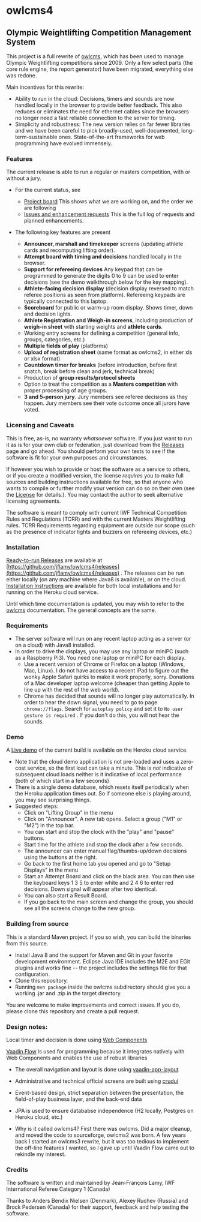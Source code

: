 # owlcms4
## Olympic Weightlifting Competition Management System 

This project is a full rewrite of [owlcms](https://owlcms2.sourceforge.io/#!index.md), which has been used to manage Olympic Weightlifting competitions since 2009.  Only a few select parts (the core rule engine, the report generator) have been migrated, everything else was redone.

Main incentives for this rewrite:
- Ability to run in the cloud: Decisions, timers and sounds are now handled locally in the browser to provide better feedback.  This also reduces or eliminates the need for ethernet cables since the browsers no longer need a fast reliable connection to the server for timing.
- Simplicity and robustness: The new version relies on far fewer libraries and we have been careful to pick broadly-used, well-documented, long-term-sustainable ones.  State-of-the-art frameworks for web programming have evolved immensely.

### Features

The current release is able to run a regular or masters competition, with or without a jury.

- For the current status, see
  -  [Project board](https://github.com/jflamy/owlcms4/projects/1) This shows what we are working on, and the order we are following
  -  [Issues and enhancement requests](https://github.com/jflamy/owlcms4/issues) This is the full log of requests and planned enhancements.
  
- The following key features are present
  - **Announcer, marshall and timekeeper** screens (updating athlete cards and recomputing lifting order).
  - **Attempt board with timing and decisions** handled locally in the browser. 
  - **Support for refereeing devices** Any keypad that can be programmed to generate the digits 0 to 9 can be used to enter decisions (see the demo walkthrough below for the key mapping).  
  - **Athlete-facing decision display** (decision display reversed to match referee positions as seen from platform). Refereeing keypads are typically connected to this laptop.
  - **Scoreboard** for public or warm-up room display.  Shows timer, down and decision lights.
  - **Athlete Registration and Weigh-in screens**, including production of **weigh-in sheet** with starting weights and **athlete cards**.
  - Working entry screens for defining a competition (general info, groups, categories, etc.)
  - **Multiple fields of play** (platforms)
  - **Upload of registration sheet** (same format as owlcms2, in either xls or xlsx format)
  - **Countdown timer for breaks** (before introduction, before first snatch, break before clean and jerk, technical break)
  - Production of **group results/protocol sheets**
  - Option to treat the competition as a **Masters competition** with proper processing of age groups.
  - **3 and 5-person jury**.  Jury members see referee decisions as they happen. Jury members see their vote outcome once all jurors have voted.

### Licensing and Caveats
This is free, as-is, no warranty *whatsoever* software. If you just want to run it as is for your own club or federation, just download from the [Releases](https://github.com/jflamy/owlcms4/releases) page and go ahead. You should perform your own tests to see if the software is fit for your own purposes and circumstances.

If however you wish to provide or host the software as a service to others, or if you create a modified version, the license *requires* you to make full sources and building instructions available for free, so that anyone who wants to compile or further modify your version can do so on their own (see the [License](https://github.com/jflamy/owlcms4/blob/master/LICENSE.txt) for details.).  You may contact the author to seek alternative licensing agreements.

The software is meant to comply with current IWF Technical Competition Rules and Regulations (TCRR) and with the current Masters Weightlifting rules.  TCRR Requirements regarding equipment are outside our scope (such as the presence of indicator lights and buzzers on refereeing devices, etc.)

### Installation
[Ready-to-run Releases](https://github.com/jflamy/owlcms4/releases) are available at [https://github.com/jflamy/owlcms4/releases](https://github.com/jflamy/owlcms4/releases) . The releases can be run either locally (on any machine where Java8 is available), or on the cloud. [Installation Instructions](<https://jflamy.github.io/owlcms4/#!index.md>) are available for both local installations and for running on the Heroku cloud service.

Until which time documentation is updated, you may wish to refer to the [owlcms](https://owlcms2.sourceforge.io/#!index.md) documentation.  The general concepts are the same.

### Requirements

- The server software will run on any recent laptop acting as a server (or on a cloud) with Java8 installed.
- In order to drive the displays, you may use any laptop or miniPC (such as a Raspberry Pi3).  You need one laptop or miniPC for each display.
  - Use a recent version of Chrome or Firefox on a laptop (Windows, Mac, Linux).  I do not have access to a recent iPad to figure out the wonky Apple Safari quirks to make it work properly, sorry. Donations of a Mac developer laptop welcome (cheaper than getting Apple to line up with the rest of the web world).
  - Chrome has decided that sounds will no longer play automatically.  In order to hear the down signal, you need to go to page ``chrome://flags``. Search for ``autoplay policy`` and set it to ``No user gesture is required`` .  If you don't do this, you will not hear the sounds.

### Demo
A [Live demo](https://owlcms4.herokuapp.com) of the current build is available on the Heroku cloud service.
- Note that the cloud demo application is not pre-loaded and uses a zero-cost service, so the first load can take a minute. This is *not* indicative of subsequent cloud loads neither is it indicative of local performance (both of which start in a few seconds)
- There is a single demo database, which resets itself periodically when the Heroku application times out. So if someone else is playing around, you may see surprising things.
- Suggested steps:
    - Click on "Lifting Group" in the menu
    - Click on "Announcer". A new tab opens.  Select a group ("M1" or "M2") in the top bar.
    - You can start and stop the clock with the "play" and "pause" buttons.
    - Start time for the athlete and stop the clock after a few seconds.
    - The announcer can enter manual flag/thumbs-up/down decisions using the buttons at the right.
    - Go back to the first home tab you opened and go to "Setup Displays" in the menu
    - Start an Attempt Board and click on the black area. You can then use the keyboard keys 1 3 5 to enter white and 2 4 6 to enter red decisions.  Down signal will appear after two identical.
    - You can also start a Result Board.
    - If you go back to the main screen and change the group, you should see all the screens change to the new group.

### Building from source
This is a standard Maven project.  If you so wish, you can build the binaries from this source.  
- Install Java 8 and the support for Maven and Git in your favorite development environment. Eclipse Java IDE includes the M2E and EGit plugins and works fine -- the project includes the settings file for that configuration.
- Clone this repository.
- Running ``mvn package`` inside the owlcms subdirectory should give you a working .jar and .zip in the target directory.

You are welcome to make improvements and correct issues.  If you do, please clone this repository and create a pull request.

### Design notes:
Local timer and decision is done using [Web Components](https://www.webcomponents.org/introduction)

[Vaadin Flow](https://vaadin.com/flow) is used for programming because it integrates natively with Web Components and enables the use of robust libraries
- The overall navigation and layout is done using [vaadin-app-layout](https://github.com/appreciated/vaadin-app-layout)
- Administrative and technical official screens are built using [crudui](https://github.com/alejandro-du/crudui)

- Event-based design, strict separation between the presentation, the field-of-play business layer, and the back-end data

- JPA is used to ensure datababse independence (H2 locally, Postgres on Heroku cloud, etc.)

- Why is it called owlcms4? First there was owlcms. Did a major cleanup, and moved the code to sourceforge, owlcms2 was born. A few years back I started an owlcms3 rewrite, but it was too tedious to implement the off-line features I wanted, so I gave up until Vaadin Flow came out to rekindle my interest.

### Credits

The software is written and maintained by Jean-François Lamy, IWF International Referee Category 1 (Canada)

Thanks to Anders Bendix Nielsen (Denmark), Alexey Ruchev (Russia) and Brock Pedersen (Canada) for their support, feedback and help testing the software.
